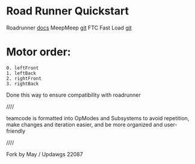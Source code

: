 # Road Runner Quickstart

Roadrunner [docs](https://rr.brott.dev/docs/v1-0/tuning/)
MeepMeep [git](https://github.com/acmerobotics/MeepMeep)
FTC Fast Load [git](https://github.com/MatthewOates36/fast-load-plugin)

# Motor order:

    0. leftFront
    1. leftBack
    2. rightFront
    3. rightBack

Done this way to ensure compatibility with roadrunner

////

teamcode is formatted into OpModes and Subsystems to avoid repetition, make changes and iteration easier, and be more organized and user-friendly

////

Fork by May / Updawgs 22087

